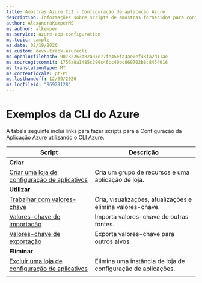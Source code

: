 ```yaml
---
title: Amostras Azure CLI - Configuração de aplicação Azure
description: Informações sobre scripts de amostras fornecidos para configuração de aplicações Azure
author: AlexandraKemperMS
ms.author: alkemper
ms.service: azure-app-configuration
ms.topic: sample
ms.date: 02/19/2020
ms.custom: devx-track-azurecli
ms.openlocfilehash: 90782263d82a93e77fe45efa3ae0ef48fa2d11ae
ms.sourcegitcommit: 1756a8a1485c290c46cc40bc869702b8c8454016
ms.translationtype: MT
ms.contentlocale: pt-PT
ms.lasthandoff: 12/09/2020
ms.locfileid: "96929128"
---
```

# <a name="azure-cli-samples"></a>Exemplos da CLI do Azure

A tabela seguinte inclui links para fazer scripts para a Configuração da Aplicação Azure utilizando o CLI Azure.

| Script | Descrição |
|-|-|
|**Criar**||
| [Criar uma loja de configuração de aplicativos](./scripts/cli-create-service.md) | Cria um grupo de recursos e uma aplicação de loja.  |
|**Utilizar**||
| [Trabalhar com valores-chave](./scripts/cli-work-with-keys.md) | Cria, visualizações, atualizações e elimina valores-chave. |
| [Valores-chave de importação](./scripts/cli-import.md) | Importa valores-chave de outras fontes. |
| [Valores-chave de exportação](./scripts/cli-export.md) | Exporta valores-chave para outros alvos. |
|**Eliminar**||
| [Excluir uma loja de configuração de aplicativos](./scripts/cli-delete-service.md) | Elimina uma instância de loja de configuração de aplicações.  |
| | |
